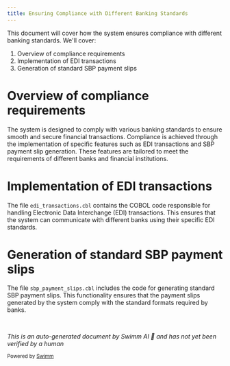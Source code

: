 ```yaml
---
title: Ensuring Compliance with Different Banking Standards
---
```

This document will cover how the system ensures compliance with different banking standards. We'll cover:

1. Overview of compliance requirements
2. Implementation of EDI transactions
3. Generation of standard SBP payment slips

# Overview of compliance requirements

The system is designed to comply with various banking standards to ensure smooth and secure financial transactions. Compliance is achieved through the implementation of specific features such as EDI transactions and SBP payment slip generation. These features are tailored to meet the requirements of different banks and financial institutions.

# Implementation of EDI transactions

The file `edi_transactions.cbl` contains the COBOL code responsible for handling Electronic Data Interchange (EDI) transactions. This ensures that the system can communicate with different banks using their specific EDI standards.

# Generation of standard SBP payment slips

The file `sbp_payment_slips.cbl` includes the code for generating standard SBP payment slips. This functionality ensures that the payment slips generated by the system comply with the standard formats required by banks.

&nbsp;

*This is an auto-generated document by Swimm AI 🌊 and has not yet been verified by a human*

<SwmMeta version="3.0.0" repo-id="Z2l0aHViJTNBJTNBa2VsbG8lM0ElM0Fzd2ltbWlv" repo-name="kello"><sup>Powered by [Swimm](/)</sup></SwmMeta>
